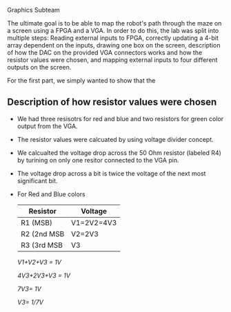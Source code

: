 
Graphics Subteam

The ultimate goal is to be able to map the robot's path through the maze on a screen using a FPGA and a VGA. In order to do this, the lab was split into multiple steps: Reading external inputs to FPGA, correctly updating a 4-bit array dependent on the inputs, drawing one box on the screen, description of how the DAC on the provided VGA connectors works and how the resistor values were chosen, and mapping external inputs to four different outputs on the screen.


For the first part, we simply wanted to show that the 


## Description of how resistor values were chosen

* We had three resisotrs for red and blue and two resistors for green color output from the VGA.
* The resistor values were calcuated by using voltage divider concept. 
* We calcualted the voltage drop across the 50 Ohm resistor (labeled R4) by turining on only one resitor connected to the VGA pin. 
* The voltage drop across a bit is twice the voltage of the next most significant bit. 
* For Red and Blue colors

   | Resistor    | Voltage       |  
   | ----------- | ------------- |
   | R1  (MSB)   | V1=2V2=4V3    |     
   | R2  (2nd MSB| V2=2V3        |    
   | R3  (3rd MSB| V3            |   
   
   *V1+V2+V3 = 1V*
   
   *4V3+2V3+V3 = 1V*
   
   *7V3= 1V*
   
   *V3= 1/7V*
